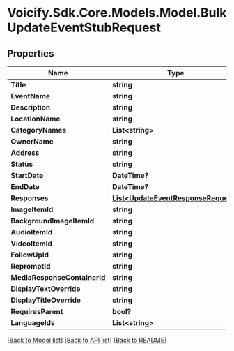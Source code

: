 # Voicify.Sdk.Core.Models.Model.BulkUpdateEventStubRequest
## Properties

Name | Type | Description | Notes
------------ | ------------- | ------------- | -------------
**Title** | **string** |  | 
**EventName** | **string** |  | [optional] 
**Description** | **string** |  | [optional] 
**LocationName** | **string** |  | [optional] 
**CategoryNames** | **List&lt;string&gt;** |  | [optional] 
**OwnerName** | **string** |  | [optional] 
**Address** | **string** |  | [optional] 
**Status** | **string** |  | [optional] 
**StartDate** | **DateTime?** |  | [optional] 
**EndDate** | **DateTime?** |  | [optional] 
**Responses** | [**List&lt;UpdateEventResponseRequest&gt;**](UpdateEventResponseRequest.md) |  | [optional] 
**ImageItemId** | **string** |  | [optional] 
**BackgroundImageItemId** | **string** |  | [optional] 
**AudioItemId** | **string** |  | [optional] 
**VideoItemId** | **string** |  | [optional] 
**FollowUpId** | **string** |  | [optional] 
**RepromptId** | **string** |  | [optional] 
**MediaResponseContainerId** | **string** |  | [optional] 
**DisplayTextOverride** | **string** |  | [optional] 
**DisplayTitleOverride** | **string** |  | [optional] 
**RequiresParent** | **bool?** |  | [optional] 
**LanguageIds** | **List&lt;string&gt;** |  | [optional] 

[[Back to Model list]](../README.md#documentation-for-models) [[Back to API list]](../README.md#documentation-for-api-endpoints) [[Back to README]](../README.md)

